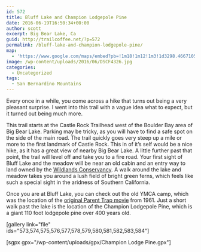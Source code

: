 ```yaml
---
id: 572
title: Bluff Lake and Champion Lodgepole Pine
date: 2016-06-19T16:50:34+00:00
author: scott
excerpt: Big Bear Lake, Ca
guid: http://trailcoffee.net/?p=572
permalink: /bluff-lake-and-champion-lodgepole-pine/
map:
  - 'https://www.google.com/maps/embed?pb=!1m18!1m12!1m3!1d3298.4667105016633!2d-116.96395208483314!3d34.23663281543799!2m3!1f0!2f0!3f0!3m2!1i1024!2i768!4f13.1!3m3!1m2!1s0x80c4b23fd773b8b5%3A0x74634453cb5215bb!2sCastle+Rock+Trail!5e0!3m2!1sen!2sus!4v1466998884971'
image: /wp-content/uploads/2016/06/DSCF4326.jpg
categories:
  - Uncategorized
tags:
  - San Bernardino Mountains
---
```

Every once in a while, you come across a hike that turns out being a very pleasant surprise. I went into this trail with a vague idea what to expect, but it turned out being much more.

This trail starts at the Castle Rock Trailhead west of the Boulder Bay area of Big Bear Lake. Parking may be tricky, as you will have to find a safe spot on the side of the main road. The trail quickly goes very steep up a mile or more to the first landmark of Castle Rock. This in of it’s self would be a nice hike, as it has a great view of nearby Big Bear Lake. A little further past that point, the trail will level off and take you to a fire road. Your first sight of Bluff Lake and the meadow will be near an old cabin and an entry way to land owned by the [Wildlands Conservancy](http://www.wildlandsconservancy.org/preserve_blufflake.html). A walk around the lake and meadow takes you around a lush field of bright green ferns, which feels like such a special sight in the aridness of Southern California.

Once you are at Bluff Lake, you can check out the old YMCA camp, which was the location of the [original Parent Trap movie](https://en.wikipedia.org/wiki/The_Parent_Trap_(1961_film)) from 1961. Just a short walk past the lake is the location of the Champion Lodgepole Pine, which is a giant 110 foot lodgepole pine over 400 years old.

[gallery link="file" ids="573,574,575,576,577,578,579,580,581,582,583,584"]

[sgpx gpx="/wp-content/uploads/gpx/Champion Lodge Pine.gpx"]